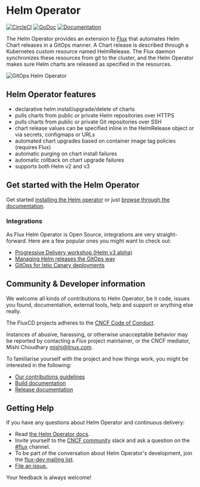 # Helm Operator

[![CircleCI](https://circleci.com/gh/xunchangguo/helm-operator.svg?style=svg)](https://circleci.com/gh/xunchangguo/helm-operator)
[![GoDoc](https://godoc.org/github.com/fluxcd/helm-operator?status.svg)](https://godoc.org/github.com/fluxcd/helm-operator)
[![Documentation](https://img.shields.io/badge/latest-documentation-informational)](https://docs.fluxcd.io/projects/helm-operator/en/latest/)

The Helm Operator provides an extension to [Flux](https://github.com/fluxcd/flux)
that automates Helm Chart releases in a GitOps manner.
A Chart release is described through a Kubernetes custom resource named HelmRelease. 
The Flux daemon synchronizes these resources from git to the cluster, 
and the Helm Operator makes sure Helm charts are released as specified in the resources.

![GitOps Helm Operator](docs/_files/fluxcd-helm-operator-diagram.png)

## Helm Operator features

* declarative helm install/upgrade/delete of charts
* pulls charts from public or private Helm repositories over HTTPS
* pulls charts from public or private Git repositories over SSH
* chart release values can be specified inline in the HelmRelease object or via secrets, configmaps or URLs
* automated chart upgrades based on container image tag policies (requires Flux)
* automatic purging on chart install failures
* automatic rollback on chart upgrade failures
* supports both Helm v2 and v3

## Get started with the Helm Operator

Get started [installing the Helm operator](/chart/helm-operator/README.md)
or just [browse through the documentation](https://docs.fluxcd.io/projects/helm-operator/en/latest/).

### Integrations

As Flux Helm Operator is Open Source, integrations are very straight-forward. Here are
a few popular ones you might want to check out:

- [Progressive Delivery workshop (Helm v3 alpha)](https://helm.workshop.flagger.dev/)
- [Managing Helm releases the GitOps way](https://github.com/fluxcd/helm-operator-get-started)
- [GitOps for Istio Canary deployments](https://github.com/stefanprodan/gitops-istio)

## Community & Developer information

We welcome all kinds of contributions to Helm Operator, be it code, issues you found,
documentation, external tools, help and support or anything else really.

The FluxCD projects adheres to the [CNCF Code of
Conduct](https://github.com/cncf/foundation/blob/master/code-of-conduct.md).

Instances of abusive, harassing, or otherwise unacceptable behavior
may be reported by contacting a _Flux_ project maintainer, or the CNCF
mediator, Mishi Choudhary <mishi@linux.com>.

To familiarise yourself with the project and how things work, you might
be interested in the following:

- [Our contributions guidelines](CONTRIBUTING.md)
- [Build documentation](https://docs.fluxcd.io/en/latest/contributing/building.html)
- [Release documentation](/internal_docs/releasing.md)

## <a name="help"></a>Getting Help

If you have any questions about Helm Operator and continuous delivery:

- Read [the Helm Operator docs](https://docs.fluxcd.io/projects/helm-operator/).
- Invite yourself to the <a href="https://slack.cncf.io" target="_blank">CNCF community</a>
  slack and ask a question on the [#flux](https://cloud-native.slack.com/messages/flux/)
  channel.
- To be part of the conversation about Helm Operator's development, join the
  [flux-dev mailing list](https://lists.cncf.io/g/cncf-flux-dev).
- [File an issue.](https://github.com/fluxcd/helm-operator/issues/new)

Your feedback is always welcome!
